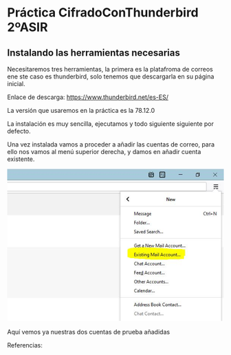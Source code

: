 # Práctica CifradoConThunderbird 2ºASIR


## Instalando las herramientas necesarias

Necesitaremos tres herramientas, la primera es la platafroma de correos ene ste caso es thunderbird, solo tenemos que descargarla en su página inicial.


Enlace de descarga: https://www.thunderbird.net/es-ES/


La versión que usaremos en la práctica es la 78.12.0


La instalación es muy sencilla, ejecutamos y todo siguiente siguiente por defecto.


Una vez instalada vamos a proceder a añadir las cuentas de correo, para ello nos vamos al menú superior derecha, y damos en añadir cuenta existente.


![captura1](https://github.com/antonioherediia/CifradoConThunderbird/blob/main/Captura1.JPG)

Aquí vemos ya nuestras dos cuentas de prueba añadidas



Referencias:
